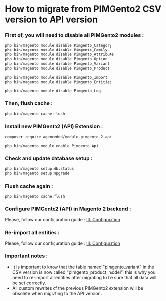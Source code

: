 # How to migrate from PIMGento2 CSV version to API version

### First of, you will need to disable all PIMGento2 modules :
```bash
php bin/magento module:disable Pimgento_Category
php bin/magento module:disable Pimgento_Family
php bin/magento module:disable Pimgento_Attribute
php bin/magento module:disable Pimgento_Option
php bin/magento module:disable Pimgento_Variant
php bin/magento module:disable Pimgento_Product

php bin/magento module:disable Pimgento_Import
php bin/magento module:disable Pimgento_Entities

php bin/magento module:disable Pimgento_Log
```

### Then, flush cache :
```bash
php bin/magento cache:flush
```

### Install new PIMGento2 (API) Extension :
```bash
composer require agencednd/module-pimgento-2-api

php bin/magento module:enable Pimgento_Api
```

### Check and update database setup :
```bash
php bin/magento setup:db:status
php bin/magento setup:upgrade
```

### Flush cache again :
```bash
php bin/magento cache:flush
```

### Configure PIMGento2 (API) in Magento 2 backend :
Please, follow our configuration guide : [III. Configuration](../important_stuff/how_to.md)

### Re-import all entities :
Please, follow our configuration guide : [III. Configuration](../important_stuff/how_to.md)

### Important notes :
* It is important to know that the table named "pimgento_variant" in the CSV version is now called "pimgento_product_model", this is why you need to re-import all entities after migrating to be sure that all data will be set correctly.
* All custom rewrites of the previous PIMGento2 extension will be obsolete when migrating to the API version.